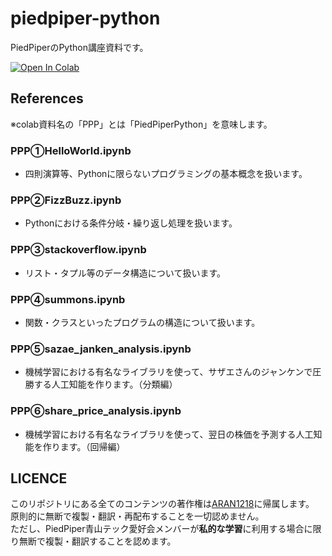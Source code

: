 # piedpiper-python
PiedPiperのPython講座資料です。


[![Open In Colab](https://colab.research.google.com/assets/colab-badge.svg)](https://colab.research.google.com/github/googlecolab/colabtools/blob/master/notebooks/colab-github-demo.ipynb)


## References
※colab資料名の「PPP」とは「PiedPiperPython」を意味します。

### PPP①HelloWorld.ipynb
- 四則演算等、Pythonに限らないプログラミングの基本概念を扱います。

### PPP②FizzBuzz.ipynb
- Pythonにおける条件分岐・繰り返し処理を扱います。

### PPP③stackoverflow.ipynb
- リスト・タプル等のデータ構造について扱います。

### PPP④summons.ipynb
- 関数・クラスといったプログラムの構造について扱います。

### PPP⑤sazae_janken_analysis.ipynb
- 機械学習における有名なライブラリを使って、サザエさんのジャンケンで圧勝する人工知能を作ります。（分類編）

### PPP⑥share_price_analysis.ipynb
- 機械学習における有名なライブラリを使って、翌日の株価を予測する人工知能を作ります。（回帰編）

## LICENCE
このリポジトリにある全てのコンテンツの著作権は[ARAN1218](https://github.com/ARAN1218)に帰属します。  
原則的に無断で複製・翻訳・再配布することを一切認めません。  
ただし、PiedPiper青山テック愛好会メンバーが**私的な学習**に利用する場合に限り無断で複製・翻訳することを認めます。

